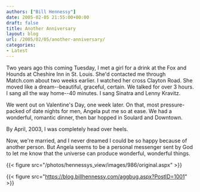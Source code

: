```yaml
---
authors: ["Bill Hennessy"]
date: 2005-02-05 21:55:00+00:00
draft: false
title: Another Anniversary
layout: blog
url: /2005/02/05/another-anniversary/
categories:
- Latest
---
```


Two years ago this coming Tuesday, I met a girl for a drink at the Fox and Hounds at Cheshire Inn in St. Louis. She'd contacted me through Match.com about two weeks earlier. I watched her cross Clayton Road. She moved like a dream--beautiful, graceful, certain. We talked for over 3 hours. I sang all the way home--40 minutes. I sang Sinatra and Lenny Kravitz.




We went out on Valentine's Day, one week later. On that, most pressure-packed of date nights for men, Angela put me so at ease. We had a wonderful, romantic dinner, then bar hopped in Soulard and Downtown.




By April, 2003, I was completely head over heels.




Now, we're married, and I never dreamed I could be so happy because of another person. But Angela seems to be a personal messenger sent by God to let me know that the universe can produce wonderful, wonderful things.













{{< figure src="/photos/hennessys_view/images/986/original.aspx" >}}


{{< figure src="https://blog.billhennessy.com/aggbug.aspx?PostID=1001" >}}

